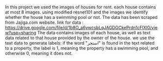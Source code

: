 In this project we used the images of houses for rent. each house contains at most 8 images. using modified resnet101 and the images we identify whether the house has a swimming pool or not.
The data has been scraped from Jajiga.com website.
link for data : https://drive.google.com/file/d/1b8O_a6ywcsbLqJAGDGCkePrdn1cFlXl0/view?usp=sharing
The data contains images of each house, as well as text data related to that house provided by the owner of the house. we use the text data to generate labels: if the word "استخر" is found in the text related to a property, the label is 1, meaning the property has a swimming pool, and otherwise 0, meaning it does not.
